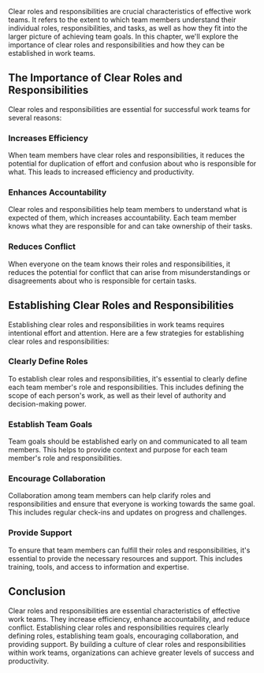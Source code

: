 

Clear roles and responsibilities are crucial characteristics of effective work teams. It refers to the extent to which team members understand their individual roles, responsibilities, and tasks, as well as how they fit into the larger picture of achieving team goals. In this chapter, we'll explore the importance of clear roles and responsibilities and how they can be established in work teams.

## The Importance of Clear Roles and Responsibilities

Clear roles and responsibilities are essential for successful work teams for several reasons:

### Increases Efficiency

When team members have clear roles and responsibilities, it reduces the potential for duplication of effort and confusion about who is responsible for what. This leads to increased efficiency and productivity.

### Enhances Accountability

Clear roles and responsibilities help team members to understand what is expected of them, which increases accountability. Each team member knows what they are responsible for and can take ownership of their tasks.

### Reduces Conflict

When everyone on the team knows their roles and responsibilities, it reduces the potential for conflict that can arise from misunderstandings or disagreements about who is responsible for certain tasks.

## Establishing Clear Roles and Responsibilities

Establishing clear roles and responsibilities in work teams requires intentional effort and attention. Here are a few strategies for establishing clear roles and responsibilities:

### Clearly Define Roles

To establish clear roles and responsibilities, it's essential to clearly define each team member's role and responsibilities. This includes defining the scope of each person's work, as well as their level of authority and decision-making power.

### Establish Team Goals

Team goals should be established early on and communicated to all team members. This helps to provide context and purpose for each team member's role and responsibilities.

### Encourage Collaboration

Collaboration among team members can help clarify roles and responsibilities and ensure that everyone is working towards the same goal. This includes regular check-ins and updates on progress and challenges.

### Provide Support

To ensure that team members can fulfill their roles and responsibilities, it's essential to provide the necessary resources and support. This includes training, tools, and access to information and expertise.

## Conclusion

Clear roles and responsibilities are essential characteristics of effective work teams. They increase efficiency, enhance accountability, and reduce conflict. Establishing clear roles and responsibilities requires clearly defining roles, establishing team goals, encouraging collaboration, and providing support. By building a culture of clear roles and responsibilities within work teams, organizations can achieve greater levels of success and productivity.
